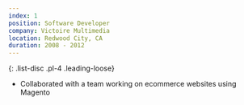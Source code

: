 ```yaml
---
index: 1
position: Software Developer
company: Victoire Multimedia
location: Redwood City, CA
duration: 2008 - 2012
---
```

{: .list-disc .pl-4 .leading-loose}
- Collaborated with a team working on ecommerce websites using Magento
